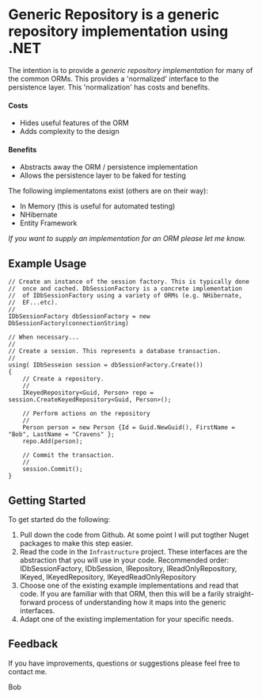 Generic Repository is a generic repository implementation using .NET 
=================================================================================================

The intention is to provide a *generic repository implementation* for many of the common ORMs. This provides a 'normalized' interface
to the persistence layer. This 'normalization' has costs and benefits.

#### Costs
+ Hides useful features of the ORM
+ Adds complexity to the design

#### Benefits
+ Abstracts away the ORM / persistence implementation
+ Allows the persistence layer to be faked for testing

The following implementatons exist (others are on their way):

+ In Memory (this is useful for automated testing)
+ NHibernate
+ Entity Framework

*If you want to supply an implementation for an ORM please let me know.*


Example Usage
-----------------------

    // Create an instance of the session factory. This is typically done
	//	once and cached. DbSessionFactory is a concrete implementation
	//	of IDbSessionFactory using a variety of ORMs (e.g. NHibernate,
	//	EF...etc).
	//
    IDbSessionFactory dbSessionFactory = new DbSessionFactory(connectionString)
    
	// When necessary...
	//
	// Create a session. This represents a database transaction.
	//
	using( IDbSesseion session = dbSessionFactory.Create())
	{
		// Create a repository.
		//
		IKeyedRepository<Guid, Person> repo = session.CreateKeyedRepository<Guid, Person>();
		
		// Perform actions on the repository
		//
		Person person = new Person {Id = Guid.NewGuid(), FirstName = "Bob", LastName = "Cravens" };
		repo.Add(person);
	
	    // Commit the transaction.
		//
	    session.Commit();
	}


Getting Started
----------------------
To get started do the following:

1. Pull down the code from Github. At some point I will put togther Nuget packages to make this step easier.
2. Read the code in the <code>Infrastructure</code> project. These interfaces are the abstraction that you will use in your code. Recommended order: IDbSessionFactory, IDbSession, IRepository, IReadOnlyRepository, IKeyed, IKeyedRepository, IKeyedReadOnlyRepository
3. Choose one of the existing example implementations and read that code. If you are familiar with that ORM, then this will be a farily straight-forward process of understanding how it maps into the generic interfaces.
4. Adapt one of the existing implementation for your specific needs.

Feedback
--------------
If you have improvements, questions or suggestions please feel free to contact me.


Bob